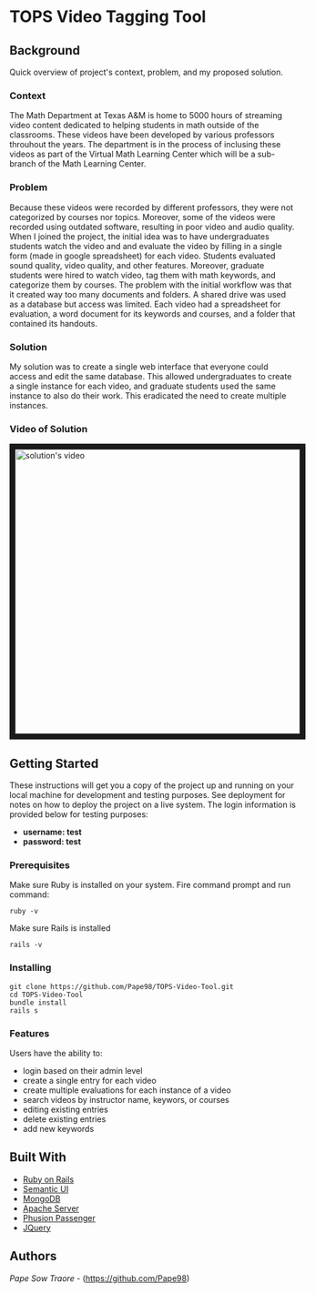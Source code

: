 # TOPS Video Tagging Tool

## Background 

Quick overview of project's context, problem, and my proposed solution.

### Context

The Math Department at Texas A&M is home to 5000 hours of streaming video content dedicated to helping students in math outside of the classrooms. These videos have been developed by various professors throuhout the years. The department is in the process of inclusing these videos as part of the Virtual Math Learning Center which will be a sub-branch of the Math Learning Center.

### Problem

Because these videos were recorded by different professors, they were not categorized by courses nor topics. Moreover, some of the videos were recorded using outdated software, resulting in poor video and audio quality. When I joined the project, the initial idea was to have undergraduates students watch the video and and evaluate the video by filling in a single form (made in google spreadsheet) for each video. Students evaluated sound quality, video quality, and other features. Moreover, graduate students were hired to watch video, tag them with math keywords, and categorize them by courses. The problem with the initial workflow was that it created way too many documents and folders. A shared drive was used as a database but access was limited. Each video had a spreadsheet for evaluation, a word document for its keywords and courses, and a folder that contained its handouts.

### Solution

My solution was to create a single web interface that everyone could access and edit the same database. This allowed undergraduates to create a single instance for each video, and graduate students used the same instance to also do their work. This eradicated the need to create multiple instances.

### Video of Solution

<a href="http://www.youtube.com/watch?feature=player_embedded&v=bQj2La-FvSw
" target="_blank"><img src="http://img.youtube.com/vi/bQj2La-FvSw/0.jpg" 
alt="solution's video" border="10" width="500" height="500" /></a>


## Getting Started

These instructions will get you a copy of the project up and running on your local machine for development and testing purposes. See deployment for notes on how to deploy the project on a live system. The login information is provided below for testing purposes:

  - **username: test**
  - **password: test**

### Prerequisites

Make sure Ruby is installed on your system. Fire command prompt and run command:
```
ruby -v

```
Make sure Rails is installed
```
rails -v
```

### Installing
```
git clone https://github.com/Pape98/TOPS-Video-Tool.git
cd TOPS-Video-Tool
bundle install
rails s
```

### Features

Users have the ability to:
  - login based on their admin level
  - create a single entry for each video
  - create multiple evaluations for each instance of a video
  - search videos by instructor name, keywors, or courses   
  - editing existing entries
  - delete existing entries
  - add new keywords

## Built With

* [Ruby on Rails](https://rubyonrails.org/)
* [Semantic UI](https://semmntic-ui.com/)
* [MongoDB]()
* [Apache Server]()
* [Phusion Passenger]()
* [JQuery]()

## Authors

 *Pape Sow Traore* - (https://github.com/Pape98)

